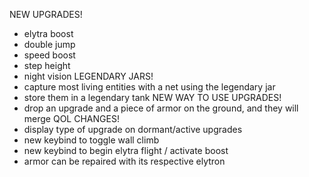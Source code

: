 NEW UPGRADES!
 - elytra boost
 - double jump
 - speed boost
 - step height
 - night vision
LEGENDARY JARS!
 - capture most living entities with a net using the legendary jar
 - store them in a legendary tank
NEW WAY TO USE UPGRADES!
 - drop an upgrade and a piece of armor on the ground, and they will merge
 QOL CHANGES!
 - display type of upgrade on dormant/active upgrades
 - new keybind to toggle wall climb
 - new keybind to begin elytra flight / activate boost
 - armor can be repaired with its respective elytron